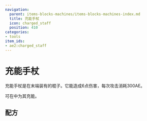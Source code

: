 ```yaml
---
navigation:
  parent: items-blocks-machines/items-blocks-machines-index.md
  title: 充能手杖
  icon: charged_staff
  position: 410
categories:
- tools
item_ids:
- ae2:charged_staff
---
```


# 充能手杖

<ItemImage id="charged_staff" scale="4" />

充能手杖是在末端装有<ItemLink id="charged_certus_quartz_crystal" />的棍子。它能造成6点伤害，每次攻击消耗300AE。

可在<ItemLink id="charger" />中为其充能。

## 配方

<RecipeFor id="charged_staff" />
